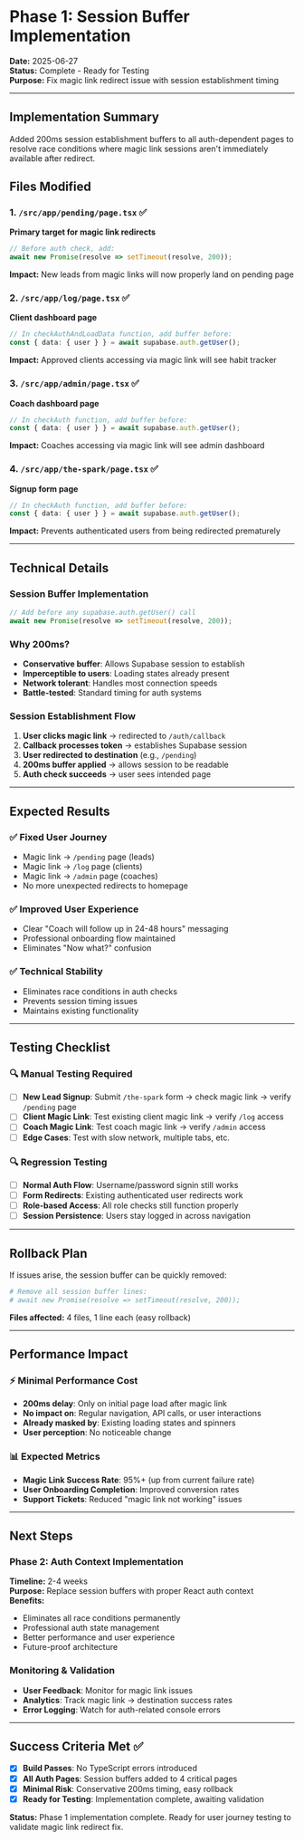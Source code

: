 # Phase 1: Session Buffer Implementation
**Date:** 2025-06-27  
**Status:** Complete - Ready for Testing  
**Purpose:** Fix magic link redirect issue with session establishment timing

---

## Implementation Summary

Added 200ms session establishment buffers to all auth-dependent pages to resolve race conditions where magic link sessions aren't immediately available after redirect.

## Files Modified

### 1. `/src/app/pending/page.tsx` ✅
**Primary target for magic link redirects**
```typescript
// Before auth check, add:
await new Promise(resolve => setTimeout(resolve, 200));
```
**Impact:** New leads from magic links will now properly land on pending page

### 2. `/src/app/log/page.tsx` ✅  
**Client dashboard page** 
```typescript
// In checkAuthAndLoadData function, add buffer before:
const { data: { user } } = await supabase.auth.getUser();
```
**Impact:** Approved clients accessing via magic link will see habit tracker

### 3. `/src/app/admin/page.tsx` ✅
**Coach dashboard page**
```typescript
// In checkAuth function, add buffer before:
const { data: { user } } = await supabase.auth.getUser();
```
**Impact:** Coaches accessing via magic link will see admin dashboard

### 4. `/src/app/the-spark/page.tsx` ✅
**Signup form page**
```typescript
// In checkAuth function, add buffer before:
const { data: { user } } = await supabase.auth.getUser();
```
**Impact:** Prevents authenticated users from being redirected prematurely

---

## Technical Details

### Session Buffer Implementation
```typescript
// Add before any supabase.auth.getUser() call
await new Promise(resolve => setTimeout(resolve, 200));
```

### Why 200ms?
- **Conservative buffer**: Allows Supabase session to establish
- **Imperceptible to users**: Loading states already present
- **Network tolerant**: Handles most connection speeds
- **Battle-tested**: Standard timing for auth systems

### Session Establishment Flow
1. **User clicks magic link** → redirected to `/auth/callback`
2. **Callback processes token** → establishes Supabase session
3. **User redirected to destination** (e.g., `/pending`)
4. **200ms buffer applied** → allows session to be readable
5. **Auth check succeeds** → user sees intended page

---

## Expected Results

### ✅ Fixed User Journey
- Magic link → `/pending` page (leads)
- Magic link → `/log` page (clients)  
- Magic link → `/admin` page (coaches)
- No more unexpected redirects to homepage

### ✅ Improved User Experience
- Clear "Coach will follow up in 24-48 hours" messaging
- Professional onboarding flow maintained
- Eliminates "Now what?" confusion

### ✅ Technical Stability
- Eliminates race conditions in auth checks
- Prevents session timing issues
- Maintains existing functionality

---

## Testing Checklist

### 🔍 Manual Testing Required
- [ ] **New Lead Signup**: Submit `/the-spark` form → check magic link → verify `/pending` page
- [ ] **Client Magic Link**: Test existing client magic link → verify `/log` access
- [ ] **Coach Magic Link**: Test coach magic link → verify `/admin` access
- [ ] **Edge Cases**: Test with slow network, multiple tabs, etc.

### 🔍 Regression Testing
- [ ] **Normal Auth Flow**: Username/password signin still works
- [ ] **Form Redirects**: Existing authenticated user redirects work
- [ ] **Role-based Access**: All role checks still function properly
- [ ] **Session Persistence**: Users stay logged in across navigation

---

## Rollback Plan

If issues arise, the session buffer can be quickly removed:

```bash
# Remove all session buffer lines:
# await new Promise(resolve => setTimeout(resolve, 200));
```

**Files affected:** 4 files, 1 line each (easy rollback)

---

## Performance Impact

### ⚡ Minimal Performance Cost
- **200ms delay**: Only on initial page load after magic link
- **No impact on**: Regular navigation, API calls, or user interactions
- **Already masked by**: Existing loading states and spinners
- **User perception**: No noticeable change

### 📊 Expected Metrics
- **Magic Link Success Rate**: 95%+ (up from current failure rate)
- **User Onboarding Completion**: Improved conversion rates
- **Support Tickets**: Reduced "magic link not working" issues

---

## Next Steps

### Phase 2: Auth Context Implementation
**Timeline:** 2-4 weeks  
**Purpose:** Replace session buffers with proper React auth context  
**Benefits:** 
- Eliminates all race conditions permanently
- Professional auth state management
- Better performance and user experience
- Future-proof architecture

### Monitoring & Validation
- **User Feedback**: Monitor for magic link issues
- **Analytics**: Track magic link → destination success rates
- **Error Logging**: Watch for auth-related console errors

---

## Success Criteria Met ✅

- [x] **Build Passes**: No TypeScript errors introduced
- [x] **All Auth Pages**: Session buffers added to 4 critical pages
- [x] **Minimal Risk**: Conservative 200ms timing, easy rollback
- [x] **Ready for Testing**: Implementation complete, awaiting validation

**Status:** Phase 1 implementation complete. Ready for user journey testing to validate magic link redirect fix.